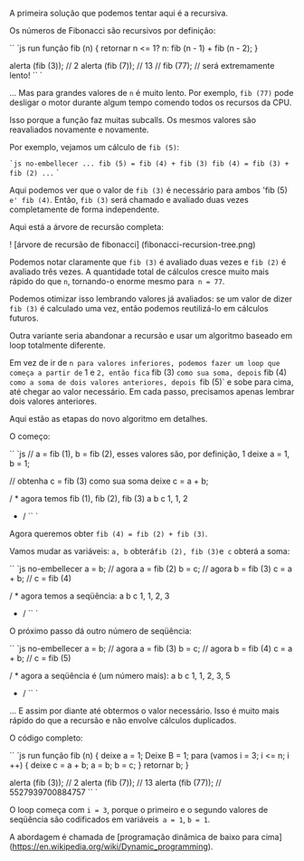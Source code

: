 A primeira solução que podemos tentar aqui é a recursiva.

Os números de Fibonacci são recursivos por definição:

`` `js run
função fib (n) {
retornar n <= 1? n: fib (n - 1) + fib (n - 2);
}

alerta (fib (3)); // 2
alerta (fib (7)); // 13
// fib (77); // será extremamente lento!
`` `

... Mas para grandes valores de `n` é muito lento. Por exemplo, `fib (77)` pode desligar o motor durante algum tempo comendo todos os recursos da CPU.

Isso porque a função faz muitas subcalls. Os mesmos valores são reavaliados novamente e novamente.

Por exemplo, vejamos um cálculo de `fib (5)`:

`` `js no-embellecer
...
fib (5) = fib (4) + fib (3)
fib (4) = fib (3) + fib (2)
...
`` `

Aqui podemos ver que o valor de `fib (3)` é necessário para ambos 'fib (5) `e' fib (4)`. Então, `fib (3)` será chamado e avaliado duas vezes completamente de forma independente.

Aqui está a árvore de recursão completa:

! [árvore de recursão de fibonacci] (fibonacci-recursion-tree.png)

Podemos notar claramente que `fib (3)` é avaliado duas vezes e `fib (2)` é avaliado três vezes. A quantidade total de cálculos cresce muito mais rápido do que `n`, tornando-o enorme mesmo para` n = 77`.

Podemos otimizar isso lembrando valores já avaliados: se um valor de dizer `fib (3)` é calculado uma vez, então podemos reutilizá-lo em cálculos futuros.

Outra variante seria abandonar a recursão e usar um algoritmo baseado em loop totalmente diferente.

Em vez de ir de `n para valores inferiores, podemos fazer um loop que começa a partir de` 1 e `2, então fica` fib (3) `como sua soma, depois` fib (4) `como a soma de dois valores anteriores, depois `fib (5)` e sobe para cima, até chegar ao valor necessário. Em cada passo, precisamos apenas lembrar dois valores anteriores.

Aqui estão as etapas do novo algoritmo em detalhes.

O começo:

`` `js
// a = fib (1), b = fib (2), esses valores são, por definição, 1
deixe a = 1, b = 1;

// obtenha c = fib (3) como sua soma
deixe c = a + b;

/ * agora temos fib (1), fib (2), fib (3)
a b c
1, 1, 2
* /
`` `

Agora queremos obter `fib (4) = fib (2) + fib (3)`.

Vamos mudar as variáveis: `a, b` obterá` fib (2), fib (3) `e` c` obterá a soma:

`` `js no-embellecer
a = b; // agora a = fib (2)
b = c; // agora b = fib (3)
c = a + b; // c = fib (4)

/ * agora temos a seqüência:
a b c
1, 1, 2, 3
* /
`` `

O próximo passo dá outro número de seqüência:

`` `js no-embellecer
a = b; // agora a = fib (3)
b = c; // agora b = fib (4)
c = a + b; // c = fib (5)

/ * agora a seqüência é (um número mais):
a b c
1, 1, 2, 3, 5
* /
`` `

... E assim por diante até obtermos o valor necessário. Isso é muito mais rápido do que a recursão e não envolve cálculos duplicados.

O código completo:

`` `js run
função fib (n) {
deixe a = 1;
Deixe B = 1;
para (vamos i = 3; i <= n; i ++) {
deixe c = a + b;
a = b;
b = c;
}
retornar b;
}

alerta (fib (3)); // 2
alerta (fib (7)); // 13
alerta (fib (77)); // 5527939700884757
`` `

O loop começa com `i = 3`, porque o primeiro e o segundo valores de seqüência são codificados em variáveis` a = 1`, `b = 1`.

A abordagem é chamada de [programação dinâmica de baixo para cima] (https://en.wikipedia.org/wiki/Dynamic_programming).
